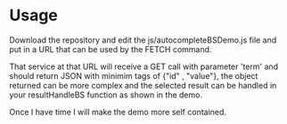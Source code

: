 # Usage

Download the repository and edit the js/autocompleteBSDemo.js file and put in a URL that can be used by the FETCH command.

That service at that URL will receive a GET call with parameter 'term' and should return JSON with minimim tags of {"id" , "value"}, the object returned can be more complex and the selected result can be handled in your resultHandleBS function as shown in the demo.

Once I have time I will make the demo more self contained.
